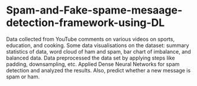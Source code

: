 # Spam-and-Fake-spame-mesaage-detection-framework-using-DL
Data collected from YouTube comments on various videos on sports, education, and cooking.
Some data visualisations on the dataset: summary statistics of data, word cloud of ham and
spam, bar chart of imbalance, and balanced data.
Data preprocessed the data set by applying steps like padding, downsampling, etc.
Applied Dense Neural Networks for spam detection and analyzed the results.
Also, predict whether a new message is spam or ham.
